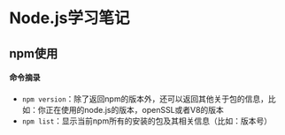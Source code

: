 # Node.js学习笔记



## npm使用

#### 命令摘录

- `npm version`：除了返回npm的版本外，还可以返回其他关于包的信息，比如：你正在使用的node.js的版本，openSSL或者V8的版本
- `npm list`：显示当前npm所有的安装的包及其相关信息（比如：版本号）

